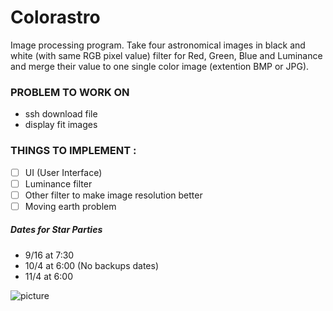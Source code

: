 # Colorastro
Image processing program. Take four astronomical images in black and white (with same RGB pixel value) filter for Red, Green, Blue and Luminance and merge their value to one single color image (extention BMP or JPG).

### PROBLEM TO WORK ON
- ssh download file
- display fit images

### THINGS TO IMPLEMENT : 
- [ ] UI (User Interface)
- [ ] Luminance filter
- [ ] Other filter to make image resolution better
- [ ] Moving earth problem

##### Dates for Star Parties

- 9/16 at 7:30
- 10/4 at 6:00 (No backups dates)
- 11/4 at 6:00

![picture](/M51_Lum.jpg)
